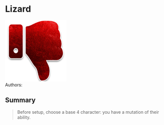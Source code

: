 # Lizard
<img src="https://raw.githubusercontent.com/yoyosource/BOTC-HomeBrew/master/Minion/image.png" alt="drawing" width="200"/>\
Authors: 

## Summary
> Before setup, choose a base 4 character: you have a mutation of their ability.


